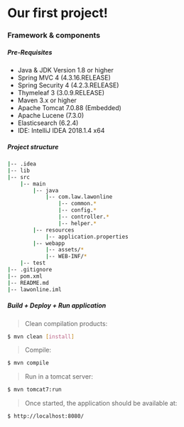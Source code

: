 # Our first project!

### Framework & components

##### Pre-Requisites
- Java & JDK Version 1.8 or higher
- Spring MVC 4 (4.3.16.RELEASE)
- Spring Security 4 (4.2.3.RELEASE)
- Thymeleaf 3 (3.0.9.RELEASE)
- Maven 3.x or higher
- Apache Tomcat 7.0.88 (Embedded)
- Apache Lucene (7.3.0)
- Elasticsearch (6.2.4)
- IDE: IntelliJ IDEA 2018.1.4 x64

##### Project structure
```bash
|-- .idea
|-- lib
|-- src
    |-- main
        |-- java
            |-- com.law.lawonline
                |-- common.*
                |-- config.*
                |-- controller.*
                |-- helper.*
        |-- resources
            |-- application.properties
        |-- webapp
            |-- assets/*
            |-- WEB-INF/*
    |-- test
|-- .gitignore
|-- pom.xml
|-- README.md
|-- lawonline.iml
```

##### Build + Deploy + Run application
> Clean compilation products:
```sh
$ mvn clean [install]
```
> Compile:
```sh
$ mvn compile
```
> Run in a tomcat server:
```sh
$ mvn tomcat7:run
```
> Once started, the application should be available at:
```sh
$ http://localhost:8080/
```

